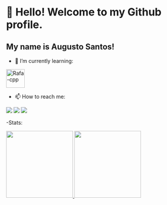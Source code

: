 # 👋 Hello! Welcome to my Github profile.
## My name is Augusto Santos!

- 🌱 I’m currently learning:
<img align="center" alt="Rafa-cpp" height="50" width="50" src="https://cdn.jsdelivr.net/gh/devicons/devicon/icons/c/c-original.svg" />

- 📫 How to reach me: 
<div>
<a href="https://instagram.com/sntsaugusto" target="_blank"><img src="https://img.shields.io/badge/-Instagram-%23E4405F?style=for-the-badge&logo=instagram&logoColor=white" target="_blank"></a>
<a href = "mailto:augusto.santos131012@gmail.com"><img src="https://img.shields.io/badge/Gmail-D14836?style=for-the-badge&logo=gmail&logoColor=white" target="_blank"></a>
<a href="https://www.linkedin.com/in/augusto-santos-324017257" target="_blank"><img src="https://img.shields.io/badge/-LinkedIn-%230077B5?style=for-the-badge&logo=linkedin&logoColor=white" target="_blank"></a>   
</div>

-Stats:
<div>
<a href="https://github.com/AugustoCSantos">
<img height="180em" src="https://github-readme-stats.vercel.app/api/top-langs/?username=AugustoCSantos&layout=compact&langs_count=7&theme=dracula"/>
<img height="180em" src="https://github-readme-stats.vercel.app/api?username=AugustoCSantos&show_icons=true&theme=dracula&include_all_commits=true&count_private=true"/>
</div>
